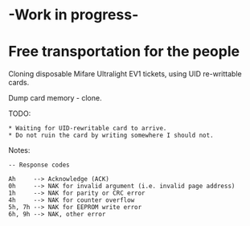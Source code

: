 # -Work in progress-
# Free transportation for the people

Cloning disposable Mifare Ultralight EV1 tickets, using UID re-writtable cards.

Dump card memory - clone.

TODO:

```
* Waiting for UID-rewritable card to arrive.
* Do not ruin the card by writing somewhere I should not.
```

Notes:

```
-- Response codes

Ah     --> Acknowledge (ACK)
0h     --> NAK for invalid argument (i.e. invalid page address)
1h     --> NAK for parity or CRC error
4h     --> NAK for counter overflow
5h, 7h --> NAK for EEPROM write error
6h, 9h --> NAK, other error
```
